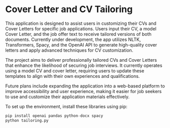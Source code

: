 # Cover Letter and CV Tailoring

This application is designed to assist users in customizing their CVs and Cover Letters for specific job applications. Users input their CV, a model Cover Letter, and the job offer text to receive tailored versions of both documents. Currently under development, the app utilizes NLTK, Transformers, Spacy, and the OpenAI API to generate high-quality cover letters and apply advanced techniques for CV customization.

The project aims to deliver professionally tailored CVs and Cover Letters that enhance the likelihood of securing job interviews. It currently operates using a model CV and cover letter, requiring users to update these templates to align with their own experiences and qualifications.

Future plans include expanding the application into a web-based platform to improve accessibility and user experience, making it easier for job seekers to use and customize their application materials effectively.

To set up the environment, install these libraries using pip:
```python
pip install openai pandas python-docx spacy
python tailoring.py


